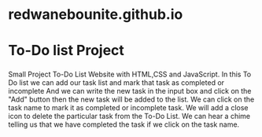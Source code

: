 # redwanebounite.github.io
<h1>To-Do list Project</h1>
<h3></h3>Small Project</h3>
To-Do List Website with HTML,CSS and JavaScript. In this To Do list we can add our task list and mark that task as completed or incomplete And we can write the new task in the input box and click on the "Add" button then the new task will be added to the list. We can click on the task name to mark it as completed or incomplete task. We will add a close icon to delete the particular task from the To-Do List. We can hear a chime telling us that we have completed the task if we click on the task name.
